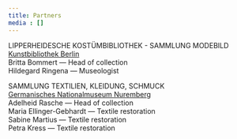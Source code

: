 ```yaml
---
title: Partners
media : []
---
```

LIPPERHEIDESCHE KOSTÜMBIBLIOTHEK - SAMMLUNG MODEBILD<br>
[Kunstbibliothek Berlin](https://www.smb.museum/museen-einrichtungen/kunstbibliothek/sammeln-forschen/ueber-die-sammlungen/sammlung-modebild-lipperheidesche-kostuembibliothek/)<br>
Britta Bommert — Head of collection <br>
Hildegard Ringena — Museologist <br>

SAMMLUNG TEXTILIEN, KLEIDUNG, SCHMUCK<br>
[Germanisches Nationalmuseum Nuremberg](https://www.gnm.de/sammlungen/sammlungen-a-z/textilien-kleidung-und-schmuck) <br>
Adelheid Rasche — Head of collection <br>
Maria Ellinger-Gebhardt — Textile restoration <br>
Sabine Martius — Textile restoration <br>
Petra Kress — Textile restoration  <br>
